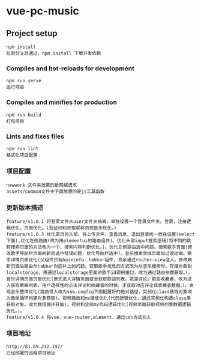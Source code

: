 # vue-pc-music

## Project setup

```
npm install
拉取分支后通过，npm install 下载开发依赖
```

### Compiles and hot-reloads for development

```
npm run serve
运行项目
```

### Compiles and minifies for production

```
npm run build
打包项目
```

### Lints and fixes files

```
npm run lint
格式化项目配置
```

### 项目配置

```
newwork 文件夹放置的是网络请求
assets/common文件夹下面放置的是js工具函数
```

### 更新版本描述

```
feature/v1.0.1 将登录文件从user文件夹抽离，单独设置一个登录文件夹。登录，注册逻辑优化，页面优化。(验证码和获取昵称页面暂未优化。)
feature/v1.0.3 优化首页的头部，将上传文件，查看消息，退出登录统一放在设置(select下面),优化左侧路由(改为用elementui的路由组件)。优化头部input搜索逻辑(将不同的跳转搜索页面的方法改为一个，搜索内容判断优化。)。优化左侧路由选中问题。搜索歌手页面(修改歌手导航栏页面刷新后选中错误问题，优化导航栏选中)。音乐搜索完成页面加过渡动画。歌手详情页面优化(父组件只有baseinfo，tabbar组件，其余通过router-view注入，修改刷新页面后路由与tabbar对应补上的问题。获取歌手信息的方式改为从音乐搜索时，存储对象到localstorage，再通过localstorage里面的歌手id调用接口，改为通过路由参数获取。）。音乐详情页面页面优化(原先进入详情页面就会获取歌曲列表，歌曲评论，歌曲收藏者，改为进入获取歌曲列表，用户选择性的点击评论和收藏者的时候，才获取对应评论或收藏者数据。）。发现音乐整体优化(路由导入改为vue.cogfig下面配置好的绝对路径，实例化class获取对象改为数组循环创建对象获取)。视频播放和mv播放优化(代码逻辑优化，通过实例化构造class类获取对象，改为数组循环获取)。视频和全部mv代码逻辑优化(视频页面获取视频列表数据逻辑优化。)。
feature/v1.0.4 将vue，vue-router,element，通过cdn方式引入
```

### 项目地址

```
http://81.69.232.192/
已经部署的远程项目地址
```
